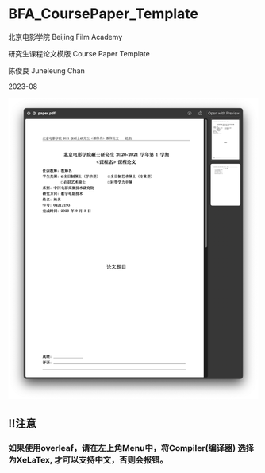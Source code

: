 # BFA_CoursePaper_Template

北京电影学院 Beijing Film Academy

研究生课程论文模版 Course Paper Template

陈俊良 Juneleung Chan

2023-08


![pdfScreenshot](/doc/pdfscreenshot.png)




## !!注意
###  如果使用overleaf，请在左上角Menu中，将Compiler(编译器) 选择为XeLaTex, 才可以支持中文，否则会报错。

